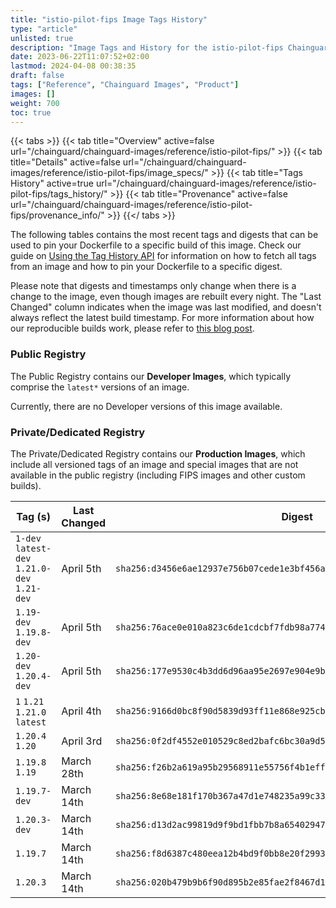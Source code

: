 ```yaml
---
title: "istio-pilot-fips Image Tags History"
type: "article"
unlisted: true
description: "Image Tags and History for the istio-pilot-fips Chainguard Image"
date: 2023-06-22T11:07:52+02:00
lastmod: 2024-04-08 00:38:35
draft: false
tags: ["Reference", "Chainguard Images", "Product"]
images: []
weight: 700
toc: true
---
```


{{< tabs >}}
{{< tab title="Overview" active=false url="/chainguard/chainguard-images/reference/istio-pilot-fips/" >}}
{{< tab title="Details" active=false url="/chainguard/chainguard-images/reference/istio-pilot-fips/image_specs/" >}}
{{< tab title="Tags History" active=true url="/chainguard/chainguard-images/reference/istio-pilot-fips/tags_history/" >}}
{{< tab title="Provenance" active=false url="/chainguard/chainguard-images/reference/istio-pilot-fips/provenance_info/" >}}
{{</ tabs >}}

The following tables contains the most recent tags and digests that can be used to pin your Dockerfile to a specific build of this image. Check our guide on [Using the Tag History API](/chainguard/chainguard-images/using-the-tag-history-api/) for information on how to fetch all tags from an image and how to pin your Dockerfile to a specific digest.

Please note that digests and timestamps only change when there is a change to the image, even though images are rebuilt every night. The "Last Changed" column indicates when the image was last modified, and doesn't always reflect the latest build timestamp. For more information about how our reproducible builds work, please refer to [this blog post](https://www.chainguard.dev/unchained/reproducing-chainguards-reproducible-image-builds).

### Public Registry
The Public Registry contains our **Developer Images**, which typically comprise the `latest*` versions of an image.

Currently, there are no Developer versions of this image available.

### Private/Dedicated Registry
The Private/Dedicated Registry contains our **Production Images**, which include all versioned tags of an image and special images that are not available in the public registry (including FIPS images and other custom builds).

| Tag (s)                                       | Last Changed | Digest                                                                    |
|-----------------------------------------------|--------------|---------------------------------------------------------------------------|
|  `1-dev` `latest-dev` `1.21.0-dev` `1.21-dev` | April 5th    | `sha256:d3456e6ae12937e756b07cede1e3bf456acc77b59889dfffdaad2c4462ba1c21` |
|  `1.19-dev` `1.19.8-dev`                      | April 5th    | `sha256:76ace0e010a823c6de1cdcbf7fdb98a774cfd7a70747d231af0e5aa8d0924a43` |
|  `1.20-dev` `1.20.4-dev`                      | April 5th    | `sha256:177e9530c4b3dd6d96aa95e2697e904e9b467d111559544331ffd156fc97a091` |
|  `1` `1.21` `1.21.0` `latest`                 | April 4th    | `sha256:9166d0bc8f90d5839d93ff11e868e925cbd0d7f382a56b577b545e7868052071` |
|  `1.20.4` `1.20`                              | April 3rd    | `sha256:0f2df4552e010529c8ed2bafc6bc30a9d5166b20e4044a7de21811f25cd4791a` |
|  `1.19.8` `1.19`                              | March 28th   | `sha256:f26b2a619a95b29568911e55756f4b1eff53b0b1492df9156a9b3c3b3cd780a9` |
|  `1.19.7-dev`                                 | March 14th   | `sha256:8e68e181f170b367a47d1e748235a99c3347ae43dd41341d90c9ba5753dfd0d6` |
|  `1.20.3-dev`                                 | March 14th   | `sha256:d13d2ac99819d9f9bd1fbb7b8a654029478401668952d2c60e63f663d83f21de` |
|  `1.19.7`                                     | March 14th   | `sha256:f8d6387c480eea12b4bd9f0bb8e20f2993e7a1f51344a77eb0d78e940ec3604e` |
|  `1.20.3`                                     | March 14th   | `sha256:020b479b9b6f90d895b2e85fae2f8467d11587b7ea27fd79c3953d91e8028743` |

